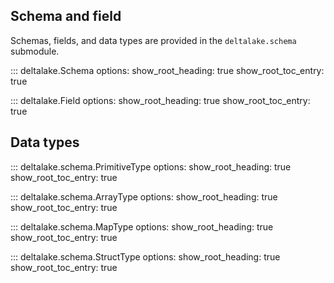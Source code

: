 ## Schema and field
Schemas, fields, and data types are provided in the ``deltalake.schema`` submodule.

::: deltalake.Schema
    options:
        show_root_heading: true
        show_root_toc_entry: true

::: deltalake.Field
    options:
        show_root_heading: true
        show_root_toc_entry: true


## Data types
::: deltalake.schema.PrimitiveType
    options:
        show_root_heading: true
        show_root_toc_entry: true

::: deltalake.schema.ArrayType
    options:
        show_root_heading: true
        show_root_toc_entry: true

::: deltalake.schema.MapType
    options:
        show_root_heading: true
        show_root_toc_entry: true

::: deltalake.schema.StructType
    options:
        show_root_heading: true
        show_root_toc_entry: true